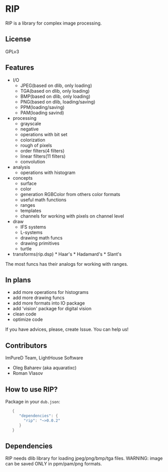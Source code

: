 # RIP

RIP is a library for complex image processing.

## License

GPLv3

## Features
   * I/O 
      * JPEG(based on dlib, only loading)
      * TGA(based on dlib, only loading)
      * BMP(based on dlib, only loading)
      * PNG(based on dlib, loading/saving)
      * PPM(loading/saving)
      * PAM(loading savind)
   * processing
      *  grayscale
      *  negative
      *  operations with bit set
      *  colorization
      *  rough of pixels
      *  order filters(4 filters)
      *  linear filters(11 filters)
      *  convolution
   *  analysis
      *  operations with histogram
   *  concepts
      *  surface
      *  color
      *  generation RGBColor from others color formats
      *  useful math functions
      *  ranges
      *  templates
      *  channels for working with pixels on channel level
   *  draw
      *  IFS systems
      *  L-systems
      *  drawing math funcs
      *  drawing primitives
      *  turtle
   *   transforms(rip.dsp)
      *  Haar's
      *  Hadamard's
      *  Slant's

The most funcs has their analogs for working with ranges.

## In plans
   *  add more operations for histograms
   *  add more drawing funcs
   *  add more formats into IO package
   *  add 'vision' package for digital vision
   *  clean code
   *  optimize code

If you have advices, please, create Issue. You can help us!

## Contributors 
   ImPureD Team, LightHouse Software
   
   *  Oleg Baharev (aka aquaratixc)
   *  Roman Vlasov

## How to use RIP?

Package in your `dub.json`:
```d
   {
      "dependencies": {
        "rip": "~>0.0.2"
      }
   }
```
## Dependencies

RIP needs dlib library for loading jpeg/png/bmp/tga files.
WARNING: image can be saved ONLY in ppm/pam/png formats.
